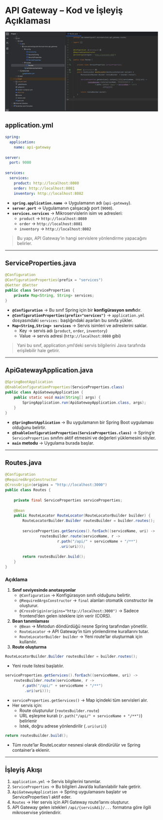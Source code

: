 # API Gateway – Kod ve İşleyiş Açıklaması

![api_gateway_ss.png](api_gateway_ss.png)

## application.yml

```yaml
spring:
  application:
    name: api-gateway

server:
  port: 9000

services:
  services:
    product: http://localhost:8080
    order: http://localhost:8081
    inventory: http://localhost:8082
```

- **`spring.application.name`** → Uygulamanın adı (`api-gateway`).
- **`server.port`** → Uygulamanın çalışacağı port (`9000`).
- **`services.services`** → Mikroservislerin isim ve adresleri:
  - `product` → `http://localhost:8080`
  - `order` → `http://localhost:8081`
  - `inventory` → `http://localhost:8082`

> Bu yapı, API Gateway’in hangi servislere yönlendirme yapacağını belirler.

---

## ServiceProperties.java

```java
@Configuration
@ConfigurationProperties(prefix = "services")
@Getter @Setter
public class ServiceProperties {
    private Map<String, String> services;
}

```

- **`@Configuration`** → Bu sınıf Spring için bir **konfigürasyon sınıfı**dır.
- **`@ConfigurationProperties(prefix="services")`** → `application.yml` dosyasındaki `services:` başlığındaki ayarları bu sınıfa yükler.
- **`Map<String,String> services`** → Servis isimleri ve adreslerini saklar.
  - Key → servis adı (`product`, `order`, `inventory`)
  - Value → servis adresi (`http://localhost:8080` gibi)

> Yani bu sınıf, application.yml’deki servis bilgilerini Java tarafında erişilebilir hale getirir.

---

## ApiGatewayApplication.java

```java
@SpringBootApplication
@EnableConfigurationProperties(ServiceProperties.class)
public class ApiGatewayApplication {
	public static void main(String[] args) {
		SpringApplication.run(ApiGatewayApplication.class, args);
	}
}

```

- **`@SpringBootApplication`** → Bu uygulamanın bir Spring Boot uygulaması olduğunu belirtir.
- **`@EnableConfigurationProperties(ServiceProperties.class)`** → Spring’e `ServiceProperties` sınıfını aktif etmesini ve değerleri yüklemesini söyler.
- **`main` metodu** → Uygulama burada başlar.

---

## Routes.java

```java
@Configuration
@RequiredArgsConstructor
@CrossOrigin(origins = "http://localhost:3000")
public class Routes {

    private final ServiceProperties serviceProperties;

    @Bean
    public RouteLocator RouteLocator(RouteLocatorBuilder builder) {
        RouteLocatorBuilder.Builder routesBuilder = builder.routes();

        serviceProperties.getServices().forEach((serviceName, uri) ->
                routesBuilder.route(serviceName, r ->
                        r.path("/api/" + serviceName + "/**")
                         .uri(uri)));

        return routesBuilder.build();
    }
}

```

### Açıklama

1. **Sınıf seviyesinde anotasyonlar**
   - `@Configuration` → Konfigürasyon sınıfı olduğunu belirtir.
   - `@RequiredArgsConstructor` → `final` alanları otomatik constructor ile oluşturur.
   - `@CrossOrigin(origins="http://localhost:3000")` → Sadece frontend’den gelen isteklere izin verir (CORS).
2. **Bean tanımlaması**
   - `@Bean` → Metodun döndürdüğü nesne Spring tarafından yönetilir.
   - `RouteLocator` → API Gateway’in tüm yönlendirme kurallarını tutar.
   - `RouteLocatorBuilder builder` → Yeni route’lar oluşturmak için kullanılır.
3. **Route oluşturma**

```java
RouteLocatorBuilder.Builder routesBuilder = builder.routes();

```

- Yeni route listesi başlatılır.

```java
serviceProperties.getServices().forEach((serviceName, uri) ->
    routesBuilder.route(serviceName, r ->
        r.path("/api/" + serviceName + "/**")
         .uri(uri)));

```

- `serviceProperties.getServices()` → Map içindeki tüm servisleri alır.
- Her servis için:
  - Route oluşturulur (`routesBuilder.route`)
  - URL eşleşme kuralı (`r.path("/api/" + serviceName + "/**")`) belirlenir
  - İstek, doğru adrese yönlendirilir (`.uri(uri)`)

```java
return routesBuilder.build();

```

- Tüm route’lar RouteLocator nesnesi olarak döndürülür ve Spring container’a eklenir.

---

## İşleyiş Akışı

1. `application.yml` → Servis bilgilerini tanımlar.
2. `ServiceProperties` → Bu bilgileri Java’da kullanılabilir hale getirir.
3. `ApiGatewayApplication` → Spring uygulamasını başlatır ve ServiceProperties’i aktif eder.
4. `Routes` → Her servis için API Gateway route’larını oluşturur.
5. API Gateway gelen istekleri `/api/{servisAdi}/...` formatına göre ilgili mikroservise yönlendirir.
